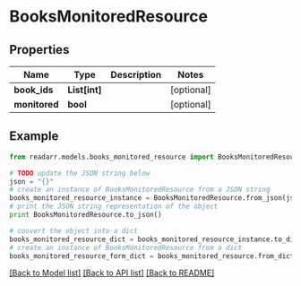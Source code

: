 # BooksMonitoredResource


## Properties

Name | Type | Description | Notes
------------ | ------------- | ------------- | -------------
**book_ids** | **List[int]** |  | [optional] 
**monitored** | **bool** |  | [optional] 

## Example

```python
from readarr.models.books_monitored_resource import BooksMonitoredResource

# TODO update the JSON string below
json = "{}"
# create an instance of BooksMonitoredResource from a JSON string
books_monitored_resource_instance = BooksMonitoredResource.from_json(json)
# print the JSON string representation of the object
print BooksMonitoredResource.to_json()

# convert the object into a dict
books_monitored_resource_dict = books_monitored_resource_instance.to_dict()
# create an instance of BooksMonitoredResource from a dict
books_monitored_resource_form_dict = books_monitored_resource.from_dict(books_monitored_resource_dict)
```
[[Back to Model list]](../README.md#documentation-for-models) [[Back to API list]](../README.md#documentation-for-api-endpoints) [[Back to README]](../README.md)


